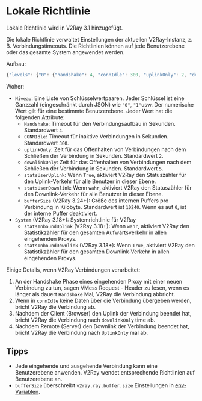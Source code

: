 # Lokale Richtlinie

Lokale Richtlinie wird in V2Ray 3.1 hinzugefügt.

Die lokale Richtlinie verwaltet Einstellungen der aktuellen V2Ray-Instanz, z. B. Verbindungstimeouts. Die Richtlinien können auf jede Benutzerebene oder das gesamte System angewendet werden.

Aufbau:

```javascript
{"levels": {"0": {"handshake": 4, "connIdle": 300, "uplinkOnly": 2, "downlinkOnly": 5, "statsUserUplink": false, "statsUserDownlink": false}}, " system ": {" statsInboundUplink ": false," statsInboundDownlink ": false}}
```

Woher:

* `Niveau`: Eine Liste von Schlüsselwertpaaren. Jeder Schlüssel ist eine Ganzzahl (eingeschränkt durch JSON) wie `"0"`, `"1"`usw. Der numerische Wert gilt für eine bestimmte Benutzerebene. Jeder Wert hat die folgenden Attribute: 
  * `Handshake`: Timeout für den Verbindungsaufbau in Sekunden. Standardwert `4`.
  * `CONNIdle`: Timeout für inaktive Verbindungen in Sekunden. Standardwert `300`.
  * `uplinkOnly`: Zeit für das Offenhalten von Verbindungen nach dem Schließen der Verbindung in Sekunden. Standardwert `2`.
  * `downlinkOnly`: Zeit für das Offenhalten von Verbindungen nach dem Schließen der Verbindung in Sekunden. Standardwert `5`.
  * `statsUserUplink`: Wenn `True`, aktiviert V2Ray den Statuszähler für den Uplink-Verkehr für alle Benutzer in dieser Ebene.
  * `statsUserDownlink`: Wenn `wahr`, aktiviert V2Ray den Statuszähler für den Downlink-Verkehr für alle Benutzer in dieser Ebene.
  * `bufferSize` (V2Ray 3.24+): Größe des internen Puffers pro Verbindung in Kilobyte. Standardwert ist `10240`. Wenn es auf `0`, ist der interne Puffer deaktiviert.
* `System` (V2Ray 3.18+): Systemrichtlinie für V2Ray 
  * `statsInboundUplink` (V2Ray 3.18+): Wenn `wahr`, aktiviert V2Ray den Statistikzähler für den gesamten Aufwärtsverkehr in allen eingehenden Proxys.
  * `statsInboundDownlink` (V2Ray 3.18+): Wenn `True`, aktiviert V2Ray den Statistikzähler für den gesamten Downlink-Verkehr in allen eingehenden Proxys.

Einige Details, wenn V2Ray Verbindungen verarbeitet:

1. An der Handshake Phase eines eingehenden Proxy mit einer neuen Verbindung zu tun, sagen VMess Request - Header zu lesen, wenn es länger als dauert `Handshake` Mal, V2Ray die Verbindung abbricht.
2. Wenn in `connIdle` keine Daten über die Verbindung übergeben werden, bricht V2Ray die Verbindung ab.
3. Nachdem der Client (Browser) den Uplink der Verbindung beendet hat, bricht V2Ray die Verbindung nach `downlinkOnly` time ab.
4. Nachdem Remote (Server) den Downlink der Verbindung beendet hat, bricht V2Ray die Verbindung nach `UplinkOnly` mal ab.

## Tipps

* Jede eingehende und ausgehende Verbindung kann eine Benutzerebene anwenden. V2Ray wendet entsprechende Richtlinien auf Benutzerebene an.
* `bufferSize` überschreibt `v2ray.ray.buffer.size` Einstellungen in [env-Variablen](env.md#cache-size-per-connection).